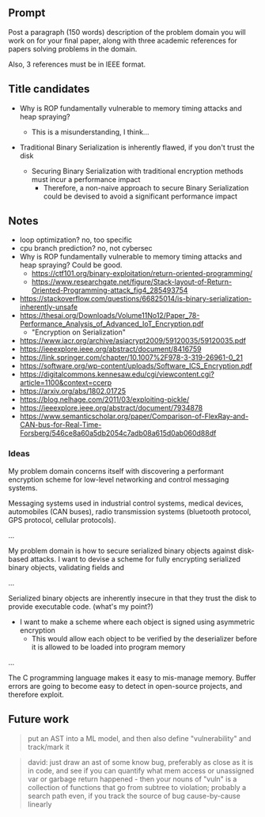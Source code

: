## Prompt

Post a paragraph (150 words) description of the problem domain you will work on for your final paper, along with three academic references for papers solving problems in the domain.

Also, 3 references must be in IEEE format.

## Title candidates

-   Why is ROP fundamentally vulnerable to memory timing attacks and heap spraying?
    -   This is a misunderstanding, I think...

-   Traditional Binary Serialization is inherently flawed, if you don't trust the disk
    -   Securing Binary Serialization with traditional encryption methods must incur a performance impact
        -   Therefore, a non-naive approach to secure Binary Serialization could be devised to avoid a significant performance impact

## Notes

-   loop optimization? no, too specific
-   cpu branch prediction? no, not cybersec
-   Why is ROP fundamentally vulnerable to memory timing attacks and heap spraying? Could be good.
    -   https://ctf101.org/binary-exploitation/return-oriented-programming/
    -   https://www.researchgate.net/figure/Stack-layout-of-Return-Oriented-Programming-attack_fig4_285493754
-   https://stackoverflow.com/questions/66825014/is-binary-serialization-inherently-unsafe
-   https://thesai.org/Downloads/Volume11No12/Paper_78-Performance_Analysis_of_Advanced_IoT_Encryption.pdf
    -   "Encryption on Serialization"
-   https://www.iacr.org/archive/asiacrypt2009/59120035/59120035.pdf
-   https://ieeexplore.ieee.org/abstract/document/8416759
-   https://link.springer.com/chapter/10.1007%2F978-3-319-26961-0_21
-   https://software.org/wp-content/uploads/Software_ICS_Encryption.pdf
-   https://digitalcommons.kennesaw.edu/cgi/viewcontent.cgi?article=1100&context=ccerp
-   https://arxiv.org/abs/1802.01725
-   https://blog.nelhage.com/2011/03/exploiting-pickle/
-   https://ieeexplore.ieee.org/abstract/document/7934878
-   https://www.semanticscholar.org/paper/Comparison-of-FlexRay-and-CAN-bus-for-Real-Time-Forsberg/546ce8a60a5db2054c7adb08a615d0ab060d88df


### Ideas

My problem domain concerns itself with discovering a performant encryption scheme for low-level networking and control messaging systems. 

Messaging systems used in industrial control systems, medical devices, automobiles (CAN buses), radio transmission systems (bluetooth protocol, GPS protocol, cellular protocols).

...

My problem domain is how to secure serialized binary objects against disk-based attacks. I want to devise a scheme for fully encrypting serialized binary objects, validating fields and 

...

Serialized binary objects are inherently insecure in that they trust the disk to provide executable code. (what's my point?)

-   I want to make a scheme where each object is signed using asymmetric encryption
    -   This would allow each object to be verified by the deserializer before it is allowed to be loaded into program memory

...

The C programming language makes it easy to mis-manage memory. Buffer errors are going to become easy to detect in open-source projects, and therefore exploit. 

## Future work

> put an AST into a ML model, and then also define "vulnerability" and track/mark it

> david: just draw an ast of some know bug, preferably as close as it is in code, and see if you can quantify what mem access or unassigned var or garbage return happened - then your nouns of "vuln" is a collection of functions that go from subtree to violation; probably a search path even, if you track the source of bug cause-by-cause linearly
